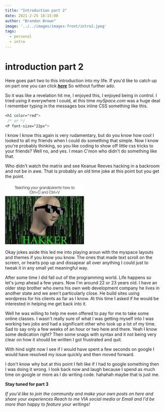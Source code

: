 ```yaml
---
title: "Introduction part 2"
date: 2021-2-25 18:15:00
author: "Brandon Brown"
image: '../../images/images-front/intro2.jpeg'
tags:
  - personal
  - intro
---
```


# introduction part 2


Here goes part two to this introduction into my life. 
If you'd like to catch up on part one you can click [***here***](https://jrdevsblog.com/Introduction) So without further ado.  


So it was like a revelation hit me, I enjoyed this, I enjoyed being in control. I tried using it everywhere I could, at this time *mySpace.com* was a huge deal I remember typing in the messages box inline CSS something like this. 

```css
<h1 color="red">
 /* or */
<P font-size="22px">
```

I know I know this again is very rudamentary, but do you know how cool I looked to all my friends when I could do something that simple. Now I know you're probably thinking, so you like coding to show off little css tricks to your friends? Well no, and yes. I mean C'mon who didn't do something like that.  

Who didn't watch the matrix and see Keanue Reeves hacking in a backroom and not be in awe. That is probably an old time joke at this point but you get the point.  

![image of a hacker wear glasses](../../images/images-md/hakker.jpeg)

Okay jokes aside this led me into playing aroun with the myspace layouts and themes if you know you know. The ones that made text scroll on the screen, or hearts pop up and dissapear all over anything I could just to tweak it in any small yet meaningful way.  

After some time I did fall out of the programming world. Life happens so let's jump ahead a few years. Now I'm around 22 or 23 years old. I have an older step brother who owns his own web development company he lives in another state and we aren't particularly close. He build sites using wordpress for his clients as far as I know. At this time I asked if he would be interested in helping me get back into it.

Well he was willing to help me even offered to pay for me to take some online classes. I wasn't really sure of what I was getting myself into I was working two jobs and had a significant other who took up a lot of my time. Sad to say only a few weeks of an hour or two here and there. Yeah I know some dedication right? Then some snags with syntax and it not being very clear on how it should be written I got frustrated and quit.  

With hind sight now I see if I would have spent a few seconds on google I would have resolved my issue quickly and then moved forward.

I don't know why but at this point I felt like if I had to google something then I was doing it wrong. I look back now and laugh because I spend as much time on google or more as I do writing code. hahahah maybe that is just me.

**Stay tuned for part 3**

*If you'd like to join the community and make your own posts on here and share your experiences Reach to me VIA social media or Email and I'd be more than happy to feature your writings!*












